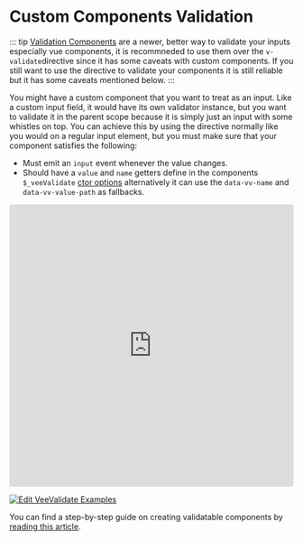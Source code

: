 # Custom Components Validation

::: tip
[Validation Components](/guide/components.md) are a newer, better way to validate your inputs especially vue components, it is recommneded to use them over the `v-validate`directive since it has some caveats with custom components. If you still want to use the directive to validate your components it is still reliable but it has some caveats mentioned below.
:::

You might have a custom component that you want to treat as an input. Like a custom input field, it would have its own validator instance, but you want to validate it in the parent scope because it is simply just an input with some whistles on top. You can achieve this by using the directive normally like you would on a regular input element, but you must make sure that your component satisfies the following:

- Must emit an `input` event whenever the value changes.
- Should have a `value` and `name` getters define in the components `$_veeValidate` [ctor options](/concepts/components.md) alternatively it can use the `data-vv-name` and `data-vv-value-path` as fallbacks.

<iframe src="https://codesandbox.io/embed/y3504yr0l1?initialpath=%2F%23%2Fcustom&module=%2Fsrc%2Fcomponents%2FCustom.vue&view=preview" style="width:100%; height:500px; border:0; border-radius: 4px; overflow:hidden;" sandbox="allow-modals allow-forms allow-popups allow-scripts allow-same-origin"></iframe>

[![Edit VeeValidate Examples](https://codesandbox.io/static/img/play-codesandbox.svg)](https://codesandbox.io/s/y3504yr0l1?initialpath=%2F%23%2Fcustom&module=%2Fsrc%2Fcomponents%2FCustom.vue)

You can find a step-by-step guide on creating validatable components by [reading this article](https://medium.com/@logaretm/authoring-validatable-custom-vue-input-components-1583fcc68314).

